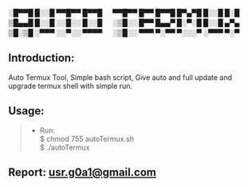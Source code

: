 **░█▀▀█ █░░█ ▀▀█▀▀ █▀▀█ 　 ▀▀█▀▀ █▀▀ █▀▀█ █▀▄▀█ █░░█ █░█**<br> 
**▒█▄▄█ █░░█ ░░█░░ █░░█ 　 ░▒█░░ █▀▀ █▄▄▀ █░▀░█ █░░█ ▄▀▄**<br> 
**▒█░▒█ ░▀▀▀ ░░▀░░ ▀▀▀▀ 　 ░▒█░░ ▀▀▀ ▀░▀▀ ▀░░░▀ ░▀▀▀ ▀░▀**<br>
## Introduction:
Auto Termux Tool, Simple bash script, Give auto and full update and upgrade termux shell
with simple run.
## Usage:
> - Run: <br>
> $ chmod 755 autoTermux.sh<br>
> $ ./autoTermux<br>
## Report: usr.g0a1@gmail.com
